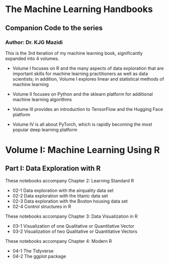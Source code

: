 # The Machine Learning Handbooks
## Companion Code to the series
### Author: Dr. KJG Mazidi


This is the 3rd iteration of my machine learning book, significantly expanded into 4 volumes. 

- Volume I focuses on R and the many aspects of data exploration that are important skills for machine learning practitioners as well as data scientists; in addition, Volume I explores linear and statistical methods of machine learning

- Volume II focuses on Python and the sklearn platform for additional machine learning algorithms

- Volume III provides an introduction to TensorFlow and the Hugging Face platform

- Volume IV is all about PyTorch, which is rapidly becoming the most popular deep learning platform


# Volume I: Machine Learning Using R

## Part I: Data Exploration with R

These notebooks accompany Chapter 2: Learning Standard R

* 02-1 Data exploration with the airquality data set
* 02-2 Data exploration with the titanic data set
* 02-3 Data exploration with the Boston housing data set
* 02-4 Control structures in R

These notebooks accompany Chapter 3: Data Visualization in R

* 03-1 Visualization of one Qualitative or Quantitative Vector
* 03-2 Visualization of two Qualitative or Quantitative Vectors

These notebooks accompany Chapter 4: Modern R

* 04-1 The Tidyverse
* 04-2 The ggplot package

